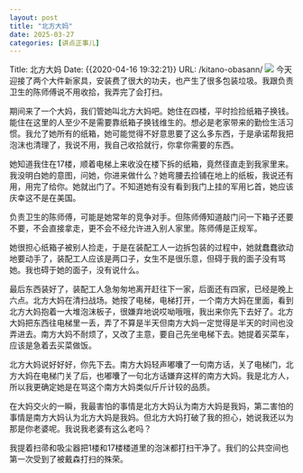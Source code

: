 ```yaml
---
layout: post
title: "北方大妈"
date: 2025-03-27
categories: [讲点正事儿]
---
```


Title: 北方大妈
Date: {{2020-04-16 19:32:21}}
URL: /kitano-obasann/
![](http://img.weimao.me/2020-05-21-044605.jpg)
今天迎接了两个大件新家具，安装费了很大的功夫，也产生了很多包装垃圾。我跟负责卫生的陈师傅说不用收拾，我弄完了会打扫。

期间来了一个大妈，我们管她叫北方大妈吧。她住在四楼，平时捡捡纸箱子换钱。能住在这里的人至少不是需要靠纸箱子换钱维生的。想必是老家带来的勤俭生活习惯。我允了她所有的纸箱，她可能觉得不好意思要了这么多东西，于是承诺帮我把泡沫也清理了，我说不用，我自己收拾就行，你拿你需要的东西。

她知道我住在17楼，顺着电梯上来收没在楼下拆的纸箱，竟然径直走到我家里来。我没明白她的意图，问她，你进来做什么？她弯腰去捡铺在地上的纸板，我说还有用，用完了给你。她就出门了。不知道她有没有看到我门上挂的军用匕首，她应该庆幸这不是在美国。

负责卫生的陈师傅，可能是她常年的竞争对手。但陈师傅知道敲门问一下箱子还要不要，不会直接拿走，更不会不经允许进入别人家里。陈师傅是正规军。

她很担心纸箱子被别人捡走，于是在装配工人一边拆包装的过程中，她就蠢蠢欲动地要动手了，装配工人应该是两口子，女生不是很乐意，但碍于我的面子没有骂她。我也碍于她的面子，没有说什么。

最后东西装好了，装配工人急匆匆地离开赶往下一家，后面还有四家，已经是晚上六点。北方大妈在清扫战场。她按了电梯，电梯打开，一个南方大妈在里面，看到北方大妈抱着一大堆泡沫板子，很嫌弃地说哎呦哦哦，我出来你先下去好了。北方大妈把东西往电梯里一丢，弄了不算是半天但南方大妈一定觉得是半天的时间也没弄进去。南方大妈不耐烦了，又改了主意，要自己先坐电梯下去。她提着买菜车，应该是急着去买菜做饭。

北方大妈说好好好，你先下去。南方大妈轻声嘟囔了一句南方话，关了电梯门，北方大妈在电梯门关了后，也嘟囔了一句北方话嫌弃这样的南方大妈。我是北方人，所以我更确定她是在骂这个南方大妈类似斤斤计较的品质。

在大妈交火的一瞬，我最害怕的事情是北方大妈认为南方大妈是我妈，第二害怕的事情是南方大妈认为北方大妈是我妈。但北方大妈打破了我的担心，她说我还以为那是你老婆呢。我说我老婆有这么老吗？

我提着扫帚和吸尘器把1楼和17楼楼道里的泡沫都打扫干净了。我们的公共空间也第一次受到了被戴森打扫的殊荣。